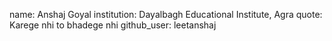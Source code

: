 name: Anshaj Goyal
institution: Dayalbagh Educational Institute, Agra
quote: Karege nhi to bhadege nhi
github_user: leetanshaj